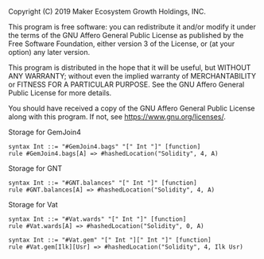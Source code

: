 Copyright (C) 2019 Maker Ecosystem Growth Holdings, INC.

This program is free software: you can redistribute it and/or modify
it under the terms of the GNU Affero General Public License as published
by the Free Software Foundation, either version 3 of the License, or
(at your option) any later version.

This program is distributed in the hope that it will be useful,
but WITHOUT ANY WARRANTY; without even the implied warranty of
MERCHANTABILITY or FITNESS FOR A PARTICULAR PURPOSE.  See the
GNU Affero General Public License for more details.

You should have received a copy of the GNU Affero General Public License
along with this program.  If not, see <https://www.gnu.org/licenses/>.

Storage for GemJoin4
```k
syntax Int ::= "#GemJoin4.bags" "[" Int "]" [function]
rule #GemJoin4.bags[A] => #hashedLocation("Solidity", 4, A)
```

Storage for GNT
```k
syntax Int ::= "#GNT.balances" "[" Int "]" [function]
rule #GNT.balances[A] => #hashedLocation("Solidity", 4, A)
```

Storage for Vat
```k
syntax Int ::= "#Vat.wards" "[" Int "]" [function]
rule #Vat.wards[A] => #hashedLocation("Solidity", 0, A)

syntax Int ::= "#Vat.gem" "[" Int "][" Int "]" [function]
rule #Vat.gem[Ilk][Usr] => #hashedLocation("Solidity", 4, Ilk Usr)
```
